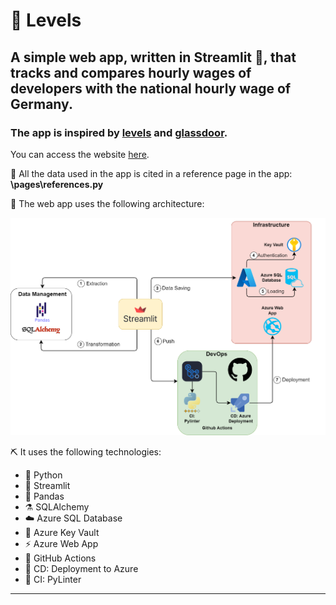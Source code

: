 # 💸 Levels

## A simple web app, written in Streamlit 🎈, that tracks and compares hourly wages of developers with the national hourly wage of Germany.

### The app is inspired by [levels](levels.fyi) and [glassdoor](glassdoor.com).

You can access the website [here](https://levels.azurewebsites.net/).

📖 All the data used in the app is cited in a reference page in the app: **\pages\references.py**

🧱 The web app uses the following architecture:

![archtecture](/resources/Archtecture_NBG.drawio.png)


⛏️ It uses the following technologies:

- 🐍 Python
- 🎈 Streamlit
- 🐼 Pandas
- ⚗️ SQLAlchemy
- ☁️ Azure SQL Database
- 🔑 Azure Key Vault
- ⚡ Azure Web App
- 🎯 GitHub Actions
- 🐳 CD: Deployment to Azure
- 🧹 CI: PyLinter

---